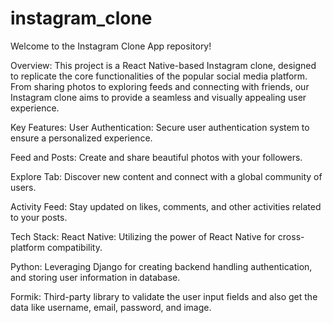 # instagram_clone
Welcome to the Instagram Clone App repository!

Overview:
This project is a React Native-based Instagram clone, designed to replicate the core functionalities of the popular social media platform. From sharing photos to exploring feeds and connecting with friends, our Instagram clone aims to provide a seamless and visually appealing user experience.

Key Features:
User Authentication: Secure user authentication system to ensure a personalized experience.

Feed and Posts: Create and share beautiful photos with your followers.

Explore Tab: Discover new content and connect with a global community of users.

Activity Feed: Stay updated on likes, comments, and other activities related to your posts.

Tech Stack:
React Native: Utilizing the power of React Native for cross-platform compatibility.

Python: Leveraging Django for creating backend handling authentication, and storing user information in database.

Formik: Third-party library to validate the user input fields and also get the data like username, email, password, and image.
